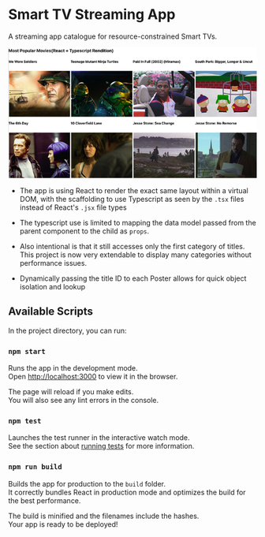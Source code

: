 # Smart TV Streaming App

A streaming app catalogue for resource-constrained Smart TVs.

![](https://github.com/0xevm1/smart-tv-streamingapp/blob/main/streamingapp.png)

- The app is using React to render the exact same layout within a virtual DOM, with the scaffolding to use Typescript as seen by the `.tsx` files instead of React's `.jsx` file types

- The typescript use is limited to mapping the data model passed from the parent component to the child as `props`.

- Also intentional is that it still accesses only the first category of titles. This project is now very extendable to display many categories without performance issues.

- Dynamically passing the title ID to each Poster allows for quick object isolation and lookup

## Available Scripts

In the project directory, you can run:

### `npm start`

Runs the app in the development mode.\
Open [http://localhost:3000](http://localhost:3000) to view it in the browser.

The page will reload if you make edits.\
You will also see any lint errors in the console.

### `npm test`

Launches the test runner in the interactive watch mode.\
See the section about [running tests](https://facebook.github.io/create-react-app/docs/running-tests) for more information.

### `npm run build`

Builds the app for production to the `build` folder.\
It correctly bundles React in production mode and optimizes the build for the best performance.

The build is minified and the filenames include the hashes.\
Your app is ready to be deployed!
